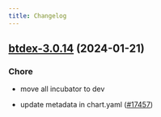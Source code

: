 ```yaml
---
title: Changelog
---
```




## [btdex-3.0.14](https://github.com/truecharts/charts/compare/btdex-3.0.13...btdex-3.0.14) (2024-01-21)

### Chore



- move all incubator to dev

- update metadata in chart.yaml ([#17457](https://github.com/truecharts/charts/issues/17457))